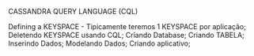 CASSANDRA QUERY LANGUAGE (CQL)

Defining a KEYSPACE - Tipicamente teremos 1 KEYSPACE por aplicação;
Deletendo KEYSPACE usando CQL;
Criando Database;
Criando TABELA;
Inserindo Dados;
Modelando Dados;
Criando aplicativo;

